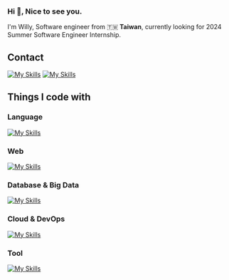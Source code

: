 <h3 align="left">Hi 👋, Nice to see you.</h3>
I'm Willy, Software engineer from 🇹🇼 <strong>Taiwan</strong>, currently looking for 2024 Summer Software Engineer Internship.

## Contact

[![My Skills](https://skillicons.dev/icons?i=gmail)](willychang17@gmail.com)
[![My Skills](https://skillicons.dev/icons?i=linkedin)](https://www.linkedin.com/in/willychang17/)




## Things I code with
### Language
[![My Skills](https://skillicons.dev/icons?i=c,cs,cpp,py,ts,js,swift,latex,md)](https://skillicons.dev)


### Web
[![My Skills](https://skillicons.dev/icons?i=html,css,sass,react,nextjs,nodejs,npm,tailwind,materialui,bootstrap,jest,express,flask,babel,vite,vercel,postman)](https://skillicons.dev)

### Database & Big Data
[![My Skills](https://skillicons.dev/icons?i=mongodb,mysql,supabase,redis,dynamodb)](https://skillicons.dev)


### Cloud & DevOps  
[![My Skills](https://skillicons.dev/icons?i=aws,gcp,firebase,docker,kubernetes,ansible,bash,git,github,linux,ubuntu)](https://skillicons.dev)

### Tool
[![My Skills](https://skillicons.dev/icons?i=notion,sublime,vscode,unity,figma)](https://skillicons.dev)
